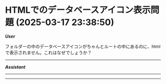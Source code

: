 <!-- Generated by SpecStory -->

# HTMLでのデータベースアイコン表示問題 (2025-03-17 23:38:50)

_**User**_

フォルダーの中のデータベースアイコンがちゃんとルートの中にあるのに、htmlで表示されません。これはなぜでしょうか？

---

_**Assistant**_



---



---

